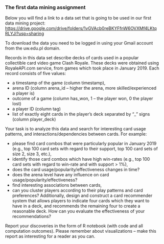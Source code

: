 ### The first data mining assignment

Below you will find a link to a data set that is going to be used in our first data mining project: https://drive.google.com/drive/folders/1vGVAcb0reBKYFfnW6OVXMf4LKtqRLYJi?usp=sharing

To download the data you need to be logged in using your Gmail account from the uw.edu.pl domain.

Records in this data set describe decks of cards used in a popular collectible card video game Clash Royale. These decks were obtained using RoyaleAPI.com service, from games which took place in January 2019. Each record consists of five values:

* a timestamp of the game (column timestamp),
* arena ID (column arena_id – higher the arena, more skilled/experienced a player is)
* outcome of a game (column has_won, 1 – the player won, 0 the player lost)
* a player ID (column tag)
* list of exactly eight cards in the player’s deck separated by “_” signs (column player_deck)

Your task is to analyze this data and search for interesting card usage patterns, and interactions/dependencies between cards. For example:

* please find card combos that were particularly popular in January 2019 (e.g., top 100 card sets with regard to their support, top 100 card sets of size 2, size 3, etc.),
* identify those card combos which have high win-rates (e.g., top 100 card sets with regard to win-rate and with support > 1%),
* does the card usage/popularity/effectiveness changes in time?
* does the arena level have any influence on card usage/popularity/effectiveness?
* find interesting associations between cards,
* can you cluster players according to their play patterns and card preferences?
Additionally, design and construct a card recommender system that allows players to indicate four cards which they want to have in a deck, and recommends the remaining four to create a reasonable deck. How can you evaluate the effectiveness of your recommendations?

Report your discoveries in the form of R notebook (with code and all computation outcomes). Please remember about visualizations – make this report as interesting for a reader as you can.
